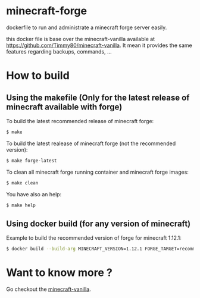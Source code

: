 # minecraft-forge
dockerfile to run and administrate a minecraft forge server easily.

this docker file is base over the minecraft-vanilla available at https://github.com/Timmy80/minecraft-vanilla.
It mean it provides the same features regarding backups, commands, ...

# How to build
## Using the makefile (Only for the latest release of minecraft available with forge)
To build the latest recommended release of minecraft forge:
```bash
$ make
```
To build the latest realease of minecraft forge (not the recommended version):
```bash
$ make forge-latest
```
To clean all minecraft forge running container and minecraft forge images:
```bash
$ make clean
```
You have also an help:
```bash
$ make help
```
## Using docker build (for any version of minecraft)
Example to build the recommended version of forge for minecraft 1.12.1:
```bash
$ docker build --build-arg MINECRAFT_VERSION=1.12.1 FORGE_TARGET=recommended -t overware/minecraft-forge:1.12.1 ./
```

# Want to know more ?

Go checkout the [minecraft-vanilla](https://github.com/Timmy80/minecraft-vanilla).

